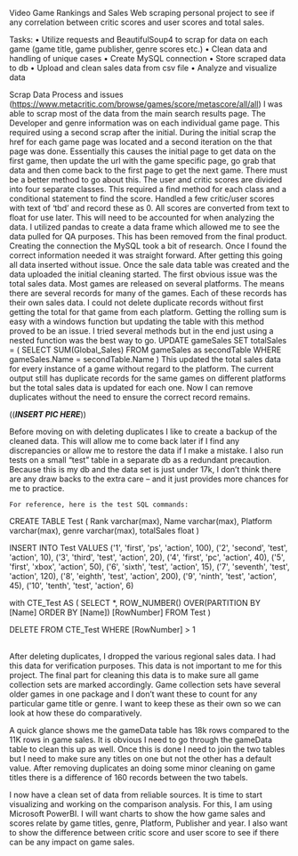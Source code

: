 Video Game Rankings and Sales
Web scraping personal project to see if any correlation between critic scores and user scores and total sales. 

Tasks:
•	Utilize requests and BeautifulSoup4 to scrap for data on each game (game title, game publisher, genre scores etc.) 
•	Clean data and handling of unique cases
•	Create MySQL connection
•	Store scraped data to db
•	Upload and clean sales data from csv file 
•	Analyze and visualize data

Scrap Data Process and issues (https://www.metacritic.com/browse/games/score/metascore/all/all)
I was able to scrap most of the data from the main search results page. The Developer and genre information was on each individual game page. This required using a second scrap after the initial. During the initial scrap the href for each game page was located and a second iteration on the that page was done. Essentially this causes the initial page to get data on the first game, then update the url with the game specific page, go grab that data and then come back to the first page to get the next game. There must be a better method to go about this. 
	The user and critic scores are divided into four separate classes. This required a find method for each class and a conditional statement to find the score. Handled a few critic/user scores with text of ‘tbd’ and record these as 0. All scores are converted from text to float for use later. This will need to be accounted for when analyzing the data.
	I utilized pandas to create a data frame which allowed me to see the data pulled for QA purposes. This has been removed from the final product.
	Creating the connection the MySQL took a bit of research. Once I found the correct information needed it was straight forward. After getting this going all data inserted without issue.
	Once the sale data table was created and the data uploaded the initial cleaning started. The first obvious issue was the total sales data. Most games are released on several platforms. The means there are several records for many of the games. Each of these records has their own sales data. I could not delete duplicate records without first getting the total for that game from each platform. Getting the rolling sum is easy with a windows function but updating the table with this method proved to be an issue. I tried several methods but in the end just using a nested function was the best way to go. 
UPDATE gameSales
SET totalSales = 
(
SELECT SUM(Global_Sales)
FROM gameSales as secondTable
WHERE gameSales.Name = secondTable.Name
)
	This updated the total sales data for every instance of a game without regard to the platform. The current output still has duplicate records for the same games on different platforms but the total sales data is updated for each one. Now I can remove duplicates without the need to ensure the correct record remains. 

((***INSERT PIC HERE***))

Before moving on with deleting duplicates I like to create a backup of the cleaned data. This will allow me to come back later if I find any discrepancies or allow me to restore the data if I make a mistake. I also run tests on a small “test” table in a separate db as a redundant precaution.  Because this is my db and the data set is just under 17k, I don’t think there are any draw backs to the extra care – and it just provides more chances for me to practice. 

	For reference, here is the test SQL commands:
CREATE TABLE Test
(
Rank varchar(max), 
Name varchar(max), 
Platform varchar(max), 
genre varchar(max),
totalSales float
)

INSERT INTO Test VALUES 
('1', 'first', 'ps', 'action', 100),
('2', 'second', 'test', 'action', 10),
('3', 'third', 'test', 'action', 20),
('4', 'first', 'pc', 'action', 40),
('5', 'first', 'xbox', 'action', 50),
('6', 'sixth', 'test', 'action', 15),
('7', 'seventh', 'test', 'action', 120),
('8', 'eighth', 'test', 'action', 200),
('9', 'ninth', 'test', 'action', 45),
('10', 'tenth', 'test', 'action', 6)


with CTE_Test
	AS
	(
		SELECT *,
			ROW_NUMBER() OVER(PARTITION BY [Name] ORDER BY [Name]) [RowNumber]
		FROM Test
	)

DELETE FROM CTE_Test
WHERE [RowNumber] > 1

	
 	
  After deleting duplicates, I dropped the various regional sales data. I had this data for verification purposes. This data is not important to me for this project.
The final part for cleaning this data is to make sure all game collection sets are marked accordingly. Game collection sets have several older games in one package and I don’t want these to count for any particular game title or genre. I want to keep these as their own so we can look at how these do comparatively. 

  A quick glance shows me the gameData table has 18k rows compared to the 11K rows in game sales. It is obvious I need to go through the gameData table to clean this up as well. 
Once this is done I need to join the two tables but I need to make sure any titles on one but not the other has a default value. After removing duplicates an doing some minor cleaning on game titles there is a difference of 160 records between the two tabels. 


  I now have a clean set of data from reliable sources. It is time to start visualizing and working on the comparison analysis. For this, I am using Microsoft PowerBI. I will want charts to show the how game sales and scores relate by game titles, genre, Platform, Publisher and year. I also want to show the difference between critic score and user score to see if there can be any impact on game sales.
